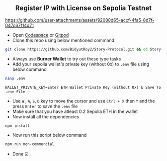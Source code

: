 <h2 align=center> Register IP with License on Sepolia Testnet</h2>


https://github.com/user-attachments/assets/92088d65-accf-4fa5-8d7f-047c67f14d71


- Open [Codespace](https://github.com/codespaces) or [Gitpod](https://gitpod.io/workspaces)
- Clone this repo using below mentioned command
```bash
git clone https://github.com/BidyutRoy2/Story-Protocol.git && cd Story-Protocol
```
- Always use **Burner Wallet** to try out these type tasks
- Add your sepolia wallet's private key (without 0x) to `.env` file using below command
```bash
nano .env
```
```
WALLET_PRIVATE_KEY=Enter ETH Wallet Private Key (without 0x) & Save To .env File
```

- Use `W` , `A`, `S`, `D` key to move the cursor and use `Ctrl + X` then `Y` and the press `Enter` to save the `.env` file
- Make sure that you have atleast 0.2 Sepolia ETH in the wallet
- Now install all the dependencies
```bash
npm install
```
- Now run this script below command
```bash
npm run non-commercial
```
- Done ☑️
